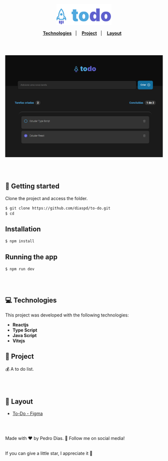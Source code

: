 <div align="center">
  <img alt="logo image" title="image" src="./src/assets/Logo.svg" width="35%" />
</div> 

<p align="center">
  <a href="#-Technologies"><b>Technologies</b></a>&nbsp;&nbsp;&nbsp;|&nbsp;&nbsp;&nbsp;
  <a href="#-Project"><b>Project</b></a>&nbsp;&nbsp;&nbsp;|&nbsp;&nbsp;&nbsp;
  <a href="#-Layout"><b>Layout</b></a>&nbsp;&nbsp;&nbsp;
</p>

<br></br>

<div align="center">
  <img alt="project image" title="image" src="img.png" />
</div> 

<br></br>

## 🚀 Getting started

Clone the project and access the folder.

```bash
$ git clone https://github.com/diaspd/to-do.git
$ cd 
```

## Installation

```bash
$ npm install
```

## Running the app

```bash
$ npm run dev
```

<br></br>

## 💻 Technologies

This project was developed with the following technologies:
<b>
- Reactjs
- Type Script
- Java Script
- Vitejs
</b>

## 📄 Project
💰 A to do list.

<br></br>

## 🔖 Layout
- [To-Do - Figma](https://www.figma.com/file/v6gb4nemEKWQzWufY1AdDV/ToDo-List-(Copy)?node-id=0%3A1&t=dFB6fQN8qNazWevB-0)

<br></br>

Made with ♥ by Pedro Dias. 👋 Follow me on social media!<br></br>

If you can give a little star, I appreciate it 🤩

